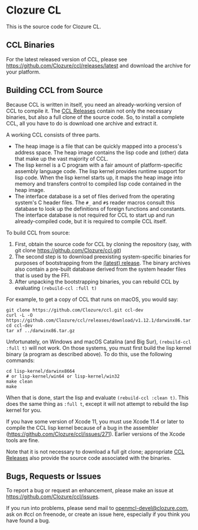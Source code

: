 # Clozure CL

This is the source code for Clozure CL.

## CCL Binaries

For the latest released version of CCL, please see https://github.com/Clozure/ccl/releases/latest and download the archive for your platform.

## Building CCL from Source

Because CCL is written in itself, you need an already-working version of CCL to compile it. The [CCL Releases](https://github.com/Clozure/ccl/releases) contain not only the necessary binaries, but also a full clone of the source code. So, to install a complete CCL, all you have to do is download one archive and extract it.

A working CCL consists of three parts.
* The heap image is a file that can be quickly mapped into a process's address space. The heap image contains the lisp code and (other) data that make up the vast majority of CCL.
* The lisp kernel is a C program with a fair amount of platform-specific assembly language code.  The lisp kernel provides runtime support for lisp code.  When the lisp kernel starts up, it maps the heap image into memory and transfers control to compiled lisp code contained in the heap image.
* The interface database is a set of files derived from the operating system's C header files. The `#_` and `#$` reader macros consult this database to look up the definitions of foreign functions and constants.  The interface database is not required for CCL to start up and run already-compiled code, but it is required to compile CCL itself.

To build CCL from source:

1. First, obtain the source code for CCL by cloning the repository (say, with git clone https://github.com/Clozure/ccl.git)
2. The second step is to download preexisting system-specific binaries for purposes of bootstrapping from the [(latest) release](https://github.com/Clozure/ccl/releases/latest). The binary archives also contain a pre-built database derived from the system header files that is used by the FFI.
3. After unpacking the bootstrapping binaries, you can rebuild CCL by evaluating `(rebuild-ccl :full t)`

For example, to get a copy of CCL that runs on macOS, you would say:

```
git clone https://github.com/Clozure/ccl.git ccl-dev
curl -L -O https://github.com/Clozure/ccl/releases/download/v1.12.1/darwinx86.tar.gz
cd ccl-dev
tar xf ../darwinx86.tar.gz
```

Unfortunately, on Windows and macOS Catalina (and Big Sur), `(rebuild-ccl :full t)` will not work. On those systems, you must first build the lisp kernel binary (a program as described above). To do this, use the following commands:

```
cd lisp-kernel/darwinx8664
# or lisp-kernel/win64 or lisp-kernel/win32
make clean
make
```

When that is done, start the lisp and evaluate `(rebuild-ccl :clean t)`. This does the same thing as `:full t`, except it will not attempt to rebuild the lisp kernel for you.

If you have some version of Xcode 11, you must use Xcode 11.4 or later to compile the CCL lisp kernel because of a bug in the assembler (https://github.com/Clozure/ccl/issues/271). Earlier versions of the Xcode tools are fine.

Note that it is not necessary to download a full git clone; appropriate [CCL Releases](https://github.com/Clozure/ccl/releases) also provide the source code associated with the binaries.

## Bugs, Requests or Issues

To report a bug or request an enhancement, please make an issue at https://github.com/Clozure/ccl/issues.

If you run into problems, please send mail to openmcl-devel@clozure.com, ask on #ccl on freenode, or create an issue here, especially if you think you have found a bug.
